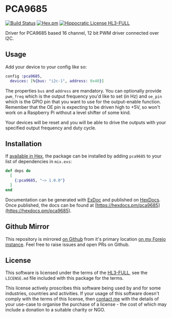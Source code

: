 # PCA9685

[![Build Status](https://drone.harton.dev/api/badges/james/pca9685/status.svg)](https://drone.harton.dev/james/pca9685)
[![Hex.pm](https://img.shields.io/hexpm/v/pca9685.svg)](https://hex.pm/packages/pca9685)
[![Hippocratic License HL3-FULL](https://img.shields.io/static/v1?label=Hippocratic%20License&message=HL3-FULL&labelColor=5e2751&color=bc8c3d)](https://firstdonoharm.dev/version/3/0/full.html)

Driver for PCA9685 based 16 channel, 12 bit PWM driver connected over I2C.

## Usage

Add your device to your config like so:

```elixir
config :pca9685,
  devices: [%{bus: "i2c-1", address: 0x40}]
```

The properties `bus` and `address` are mandatory. You can optionally provide
`pwm_freq` which is the output frequency you'd like to set (in Hz) and
`oe_pin` which is the GPIO pin that you want to use for the output-enable
function. Remember that the OE pin is expecting to be driven high to +5V, so
won't work on a Raspberry Pi without a level shifter of some kind.

Your devices will be reset and you will be able to drive the outputs with your
specified output frequency and duty cycle.

## Installation

If [available in Hex](https://hex.pm/docs/publish), the package can be installed
by adding `pca9685` to your list of dependencies in `mix.exs`:

```elixir
def deps do
  [
    {:pca9685, "~> 1.0.0"}
  ]
end
```

Documentation can be generated with [ExDoc](https://github.com/elixir-lang/ex_doc)
and published on [HexDocs](https://hexdocs.pm). Once published, the docs can
be found at [https://hexdocs.pm/pca9685](https://hexdocs.pm/pca9685).

## Github Mirror

This repository is mirrored [on Github](https://github.com/jimsynz/pca9685)
from it's primary location [on my Forejo instance](https://harton.dev/james/pca9685).
Feel free to raise issues and open PRs on Github.

## License

This software is licensed under the terms of the
[HL3-FULL](https://firstdonoharm.dev), see the `LICENSE.md` file included with
this package for the terms.

This license actively proscribes this software being used by and for some
industries, countries and activities. If your usage of this software doesn't
comply with the terms of this license, then [contact me](mailto:james@harton.nz)
with the details of your use-case to organise the purchase of a license - the
cost of which may include a donation to a suitable charity or NGO.
